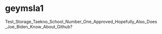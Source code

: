 # geymsla1
Test_Storage_Taekno_School_Number_One_Approved_Hopefully_Also_Does_Joe_Biden_Know_About_Github?
